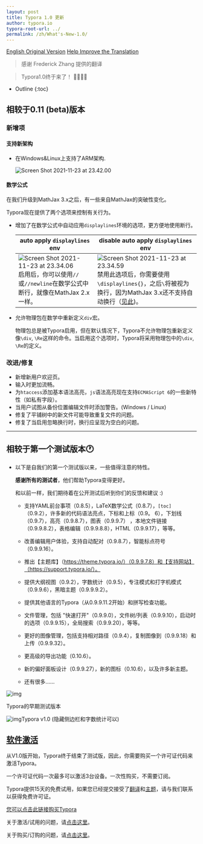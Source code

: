 ```yaml
---
layout: post
title: Typora 1.0 更新
author: typora.io
typora-root-url: ../
permalink: /zh/What's-New-1.0/
---
```


[English Original Version](/What's-New-1.0/) [Help Improve the Translation](https://github.com/typora/wiki-website)

> 感谢 Frederick Zhang 提供的翻译

> Typora1.0终于来了！ 🎉🎉🎉🎉

* Outline
{:toc}

## 相较于0.11 (beta)版本

### 新增项

#### 支持新架构

- 在Windows&Linux上支持了ARM架构.

  ![Screen Shot 2021-11-23 at 23.42.00](https://support.typora.io/media/new-1.0/Screen%20Shot%202021-11-23%20at%2023.42.00.png)

#### 数学公式

在我们升级到MathJax 3.x之后，有一些来自MathJax的突破性变化。

Typora现在提供了两个选项来控制有关行为。

- 增加了在数学公式中自动应用`displaylines`环境的选项，更方便地使用断行。

  | auto apply `displaylines` env                                | disable auto apply `displaylines` env                        |
  | ------------------------------------------------------------ | ------------------------------------------------------------ |
  | ![Screen Shot 2021-11-23 at 23.34.06](https://support.typora.io/media/new-1.0/Screen%20Shot%202021-11-23%20at%2023.34.06.png) 启用后，你可以使用`//`或`//newline`在数学公式中断行，就像在MathJax 2.x一样。 | ![Screen Shot 2021-11-23 at 23.34.59](https://support.typora.io/media/new-1.0/Screen%20Shot%202021-11-23%20at%2023.34.59.png) 禁用此选项后，你需要使用`\displaylines{}`，之后`\`将被视为换行，因为MathJax 3.x还不支持自动换行（[见此](https://github.com/mathjax/MathJax/issues/2312))。 |

- 允许物理包在数学中重新定义`div`宏。

  物理包总是被Typora启用，但在默认情况下，Typora不允许物理包重新定义像`\div`, `\Re`这样的命令。当启用这个选项时，Typora将采用物理包中的`\div`, `\Re`的定义。

### 改进/修复

- 新增新用户欢迎页。
- 输入时更加流畅。
- 为`htaccess`添加基本语法高亮，`js`语法高亮现在支持`ECMAScript 6`的一些新特性（如私有字段）。
- 当用户试图从备份位置编辑文件时添加警告。(Windows / Linux)
- 修复了平铺树中的新文件可能导致重复文件的问题。
- 修复了当启用忽略换行时，换行应呈现为空白的问题。

------

## 相较于第一个测试版本🕐

- 以下是自我们的第一个测试版以来，一些值得注意的特性。

  **感谢所有的测试者**，他们帮助Typora变得更好。

  和以前一样，我们期待着在公开测试后听到你们的反馈和建议 :)

  - 支持YAML前台事项（0.8.5），LaTeX数学公式（0.8.7），`[toc]`（0.9.2），许多新的代码语法亮点，下标和上标（0.9。 6），下划线（0.9.7），高亮（0.9.8.7），图表（0.9.9.7） ，本地文件链接（0.9.9.8.2），表格编辑（0.9.9.8.8），HTML（0.9.9.17），等等。

  - 改善编辑用户体验，支持自动配对（0.9.8.7），智能标点符号（0.9.9.16）。

  - 推出【主题库】（https://theme.typora.io/）（0.9.9.7.8）和【支持网站】（https://support.typora.io/）。

  - 提供大纲视图（0.9.2），字数统计（0.9.5），专注模式和打字机模式（0.9.9.6），黑暗主题（0.9.9.9.2）。

  - 提供其他语言的Typora（从0.9.9.11.2开始）和拼写检查功能。

  - 文件管理，包括 "快速打开"（0.9.9.0），文件树/列表（0.9.9.10），启动时的选项（0.9.9.15），全局搜索（0.9.9.20），等等。

  - 更好的图像管理，包括支持相对路径（0.9.4），复制图像到（0.9.9.18）和上传（0.9.9.32）。

  - 更高级的导出功能（0.10.6）。

  - 新的偏好面板设计（0.9.9.27），新的图标（0.10.6），以及许多新主题。

  - 还有很多......

![img](https://support.typora.io/media/new-1.0/CCHiRYKUAAA9LIc.png)

Typora的早期测试版本


![img](https://support.typora.io/media/new-1.0/Screen%20Shot%202021-11-23%20at%2023.30.26.png)Typora v1.0 (隐藏侧边栏和字数统计可以)

## [软件激活](https://support.typora.io/What's-New-1.0/#purchase--activate-typora)

从V1.0版开始，Typora终于结束了测试版，因此，你需要购买一个许可证代码来激活Typora。

一个许可证代码一次最多可以激活3台设备。一次性购买，不需要订阅。

Typora提供15天的免费试用，如果您已经提交接受了[翻译](https://github.com/typora/Typora-i18n)和[主题](https://github.com/typora/typora-theme-gallery)，请与我们联系以获得免费许可证。

[您可以点击此链接购买Typora](https://store.typora.io/)

关于激活/试用的问题，请[点击这里](https://support.typora.io/activation)。

关于购买/订购的问题，请[点击这里](https://support.typora.io/purchase)。